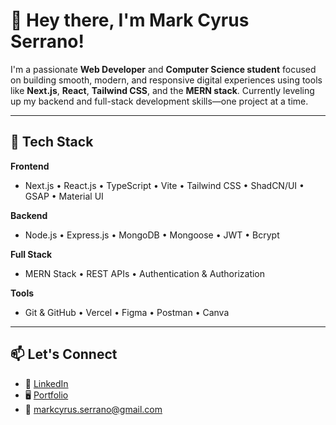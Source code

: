# 👋 Hey there, I'm Mark Cyrus Serrano!

I'm a passionate **Web Developer** and **Computer Science student** focused on building smooth, modern, and responsive digital experiences using tools like **Next.js**, **React**, **Tailwind CSS**, and the **MERN stack**. Currently leveling up my backend and full-stack development skills—one project at a time.

---

## 🧰 Tech Stack

**Frontend**
- Next.js • React.js • TypeScript • Vite • Tailwind CSS • ShadCN/UI • GSAP • Material UI

**Backend**
- Node.js • Express.js • MongoDB • Mongoose • JWT • Bcrypt

**Full Stack**
- MERN Stack • REST APIs • Authentication & Authorization

**Tools**
- Git & GitHub • Vercel • Figma • Postman • Canva

---

## 📫 Let's Connect

- 💼 [LinkedIn](www.linkedin.com/in/markcyrus-serrano)
- 🖥️ [Portfolio](https://cyr-us.vercel.app/)
- 📩 markcyrus.serrano@gmail.com
